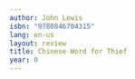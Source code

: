 ```yaml
---
author: John Lewis
isbn: "9780846704315"
lang: en-us
layout: review
title: Chinese Word for Thief
year: 0
---
```

